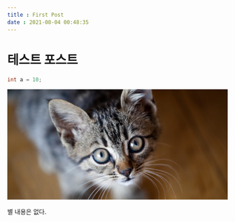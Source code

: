 ```yaml
---
title : First Post
date : 2021-08-04 00:48:35
---
```


# 테스트 포스트

```c++
int a = 10;
```

![Test Image](./assets/images/test.png)

별 내용은 없다.